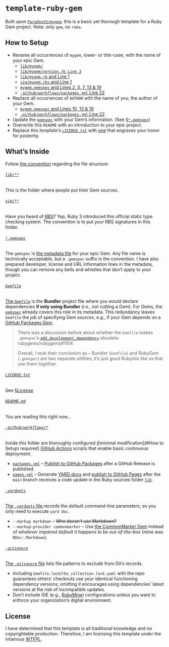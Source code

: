 # `template-ruby-gem`

Built upon [`ParadoxV5/mygem`](https://github.com/ParadoxV5/mygem),
this is a basic yet thorough template for a Ruby Gem project.
Note: only `gem`, no `rake`.


## How to Setup

* Rename all occurrences of `mygem`, lower- or title-case, with the name of your epic Gem.
  * [`lib/mygem/`](lib/mygem)
  * [`lib/mygem/version.rb Line 3`](lib/mygem/version.rb#L3)
  * [`lib/mygem.rb` and Line 1](lib/mygem.rb#L1)
  * [`sig/mygem.rbs` and Line 1](sig/mygem.rbs#L1)
  * [`mygem.gemspec` and Lines 2, 5, 7, 13 & 19](mygem.gemspec#L2-L19)
  * [`.github/workflows/packages.yml` Line 22](.github/workflows/packages.yml#L24)
* Replace all occurrences of `AUTHOR` with the name of you, the author of your Gem.
  * [`mygem.gemspec` and Lines 10, 13 & 19](mygem.gemspec#L10-L19)
  * [`.github/workflows/packages.yml` Line 22](.github/workflows/packages.yml#L24)
* Update the [`gemspec`](mygem.gemspec) with your Gem’s information. (See [§`*.gemspec`](#gemspec))
* Overwrite this `README` with an introduction to your epic project.
* Replace *this template’s* [`LICENSE.txt`](LICENSE.txt) with
  [one](https://choosealicense.com/) that engraves your honor for posterity.


## What’s Inside

Follow [the convention](https://guides.rubygems.org/patterns/#file-names) regarding the file structure:

###### [`lib/**`](lib/)
This is the folder where people put their Gem sources.

###### [`sig/**`](sig/)
Have you heard of [RBS](https://github.com/ruby/rbs)?
Yep, Ruby 3 introduced this official static type checking system.
The convention is to put your RBS signatures in this folder.

###### [`*.gemspec`](mygem.gemspec)
The `gemspec` is [the metadata file](https://guides.rubygems.org/specification-reference/) for your epic Gem.
Any file name is technically acceptable, but a `.gemspec` suffix is the convention.
I have also prepared developer, license and URL information lines in the metadata,
though you can remove any bells and whistles that don’t apply to your project.

###### [`Gemfile`](Gemfile)
[The `Gemfile`](https://bundler.io/guides/gemfile.html) is the **Bundler** project file where
you *would* declare dependencies **if only using Bundler** (i.e., not cutting a Gem).
For Gems, the [`gemspec`](#gemspec) already covers this role in its metadata.
This redundancy leaves `Gemfile` the job of specifying Gem *sources*, e.g., if your Gem depends on a
[GitHub Packages Gem](https://docs.github.com/packages/working-with-a-github-packages-registry/working-with-the-rubygems-registry#installing-a-package).

> There was a discussion before about whether the `Gemfile` makes `.gemspec`’s
> [`add_development_dependency`](https://guides.rubygems.org/specification-reference/#add_development_dependency)
> obsolete: rubygems/rubygems#1104
> 
> Overall, I took their conclusion as – Bundler (`Gemfile`) and RubyGem (`.gemspec`) are two separate utilities;
> it’s just good Rubyists like us that use them together.

###### [`LICENSE.txt`](LICENSE.txt)
See [§License](#License)

###### [`README.md`](README.md)
You are reading this right now…

###### [`.github/workflows/*`](.github/workflows)
Inside this folder are thoroughly configured ([minimal modification](#How to Setup) required)
[GitHub Actions](https://github.com/features/actions) scripts that enable basic continuous deployment:

* [`packages.yml`](.github/workflows/packages.yml) –
  [Publish to GitHub Packages](https://docs.github.com/packages/working-with-a-github-packages-registry/working-with-the-rubygems-registry)
  after a GitHub Release is published.
* [`pages.yml`](.github/workflows/pages.yml) – Generate  [YARD docs](https://yardoc.org/) and
  [publish to GitHub Pages](https://github.blog/changelog/2022-07-27-github-pages-custom-github-actions-workflows-beta/)
  after the `main` branch receives a code update in the Ruby sources folder [`lib`](lib).

###### [`.yardopts`](.yardopts)
[The `.yardopts` file ](https://rubydoc.info/gems/yard/file/docs/GettingStarted.md#yardopts-options-file)
records the default command-line parameters, so you only need to execute `yard doc`.

* `--markup markdown` – ~~Who doesn’t use Markdown?~~
* `--markup-provider commonmarker` – Use [the CommonMarker Gem](https://github.com/gjtorikian/commonmarker)
  instead of *whatever impaired default it happens to be out-of-the-box* (mine was `RDoc::Markdown`).

###### [`.gitignore`](.gitignore)
[The `.gitignore` file](https://git-scm.com/docs/gitignore) lists file patterns to exclude from Git’s records.

* Including `Gemfile.lock`/`rbs_collection.lock.yaml` with the repo guarantees others’ checkouts use your identical functioning dependency versions;
  omitting it encourages using dependencies’ latest versions at the risk of incompatible updates.
* Don’t include IDE (e.g., [RubyMine](https://www.jetbrains.com/ruby/)) configurations
  unless you want to enforce your organization’s digital environment.


## License

I have determined that this template is all traditional knowledge and no copyrightable production.
Therefore, I am licensing this template under the infamous [WTFPL](http://www.wtfpl.net/).